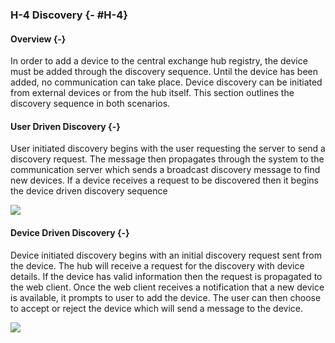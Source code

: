 ### H-4 Discovery {- #H-4}

#### Overview {-}

In order to add a device to the central exchange hub registry, the device must be added through
the discovery sequence. Until the device has been added, no communication can take place. Device
discovery can be initiated from external devices or from the hub itself. This section outlines the
discovery sequence in both scenarios.

#### User Driven Discovery {-}

User initiated discovery begins with the user requesting the server to send a discovery request.
The message then propagates through the system to the communication server which sends a broadcast
discovery message to find new devices. If a device receives a request to be discovered then it
begins the device driven discovery sequence

![](./uml/UserDrivenDiscovery.png)

#### Device Driven Discovery {-}

Device initiated discovery begins with an initial discovery request sent from the device. The
hub will receive a request for the discovery with device details. If the device has valid
information then the request is propagated to the web client. Once the web client receives a
notification that a new device is available, it prompts to user to add the device. The user can
then choose to accept or reject the device which will send a message to the device.

![](./uml/DeviceDrivenDiscovery.png)




